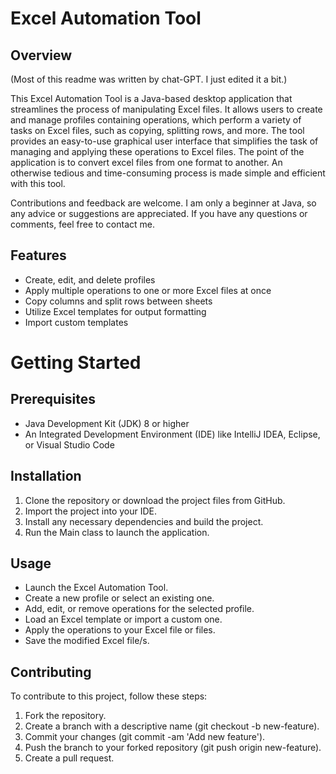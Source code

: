 # Excel Automation Tool
## Overview
(Most of this readme was written by chat-GPT. I just edited it a bit.)

This Excel Automation Tool is a Java-based desktop application that streamlines the process of manipulating Excel files. It allows users to create and manage profiles containing operations, which perform a variety of tasks on Excel files, such as copying, splitting rows, and more. The tool provides an easy-to-use graphical user interface that simplifies the task of managing and applying these operations to Excel files. The point of the application is to convert excel files from one format to another. An otherwise tedious and time-consuming process is made simple and efficient with this tool.

Contributions and feedback are welcome. I am only a beginner at Java, so any advice or suggestions are appreciated. If you have any questions or comments, feel free to contact me. 

## Features
- Create, edit, and delete profiles
- Apply multiple operations to one or more Excel files at once
- Copy columns and split rows between sheets
- Utilize Excel templates for output formatting
- Import custom templates

# Getting Started
 
## Prerequisites
- Java Development Kit (JDK) 8 or higher
- An Integrated Development Environment (IDE) like IntelliJ IDEA, Eclipse, or Visual Studio Code

## Installation
1. Clone the repository or download the project files from GitHub.
2. Import the project into your IDE.
3. Install any necessary dependencies and build the project.
4. Run the Main class to launch the application.

## Usage
- Launch the Excel Automation Tool.
- Create a new profile or select an existing one.
- Add, edit, or remove operations for the selected profile.
- Load an Excel template or import a custom one.
- Apply the operations to your Excel file or files.
- Save the modified Excel file/s.
## Contributing

To contribute to this project, follow these steps:

1. Fork the repository.
2. Create a branch with a descriptive name (git checkout -b new-feature).
3. Commit your changes (git commit -am 'Add new feature').
4. Push the branch to your forked repository (git push origin new-feature).
5. Create a pull request.